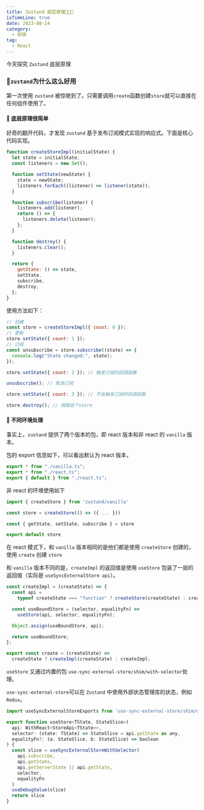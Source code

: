 ```yaml
---
title: Zustand 底层原理🚀🚀🚀
isTimeLine: true
date: 2023-08-24
category:
  - 前端
tag:
  - React
---
```


今天探究 `Zustand` 底层原理

### 🚀`zustand`为什么这么好用

第一次使用 `zustand` 被惊艳到了。只需要调用`create`函数创建`store`就可以直接在任何组件使用了。

#### 💎 底层原理很简单

好奇的翻开代码，才发现 `zustand` 基于发布订阅模式实现的响应式。下面是核心代码实现。

```js
function createStoreImpl(initialState) {
  let state = initialState;
  const listeners = new Set();

  function setState(newState) {
    state = newState;
    listeners.forEach((listener) => listener(state));
  }

  function subscribe(listener) {
    listeners.add(listener);
    return () => {
      listeners.delete(listener);
    };
  }

  function destroy() {
    listeners.clear();
  }

  return {
    getState: () => state,
    setState,
    subscribe,
    destroy,
  };
}
```

使用方法如下：

```js
// 创建
const store = createStoreImpl({ count: 0 });
// 更新
store.setState({ count: 1 });
// 订阅
const unsubscribe = store.subscribe((state) => {
  console.log("State changed:", state);
});

store.setState({ count: 2 }); // 触发订阅的回调函数

unsubscribe(); // 取消订阅

store.setState({ count: 3 }); // 不会触发订阅的回调函数

store.destroy(); // 销毁这个store
```

#### 💎 不同环境处理

事实上，`zustand` 提供了两个版本的包，即 react 版本和非 react 的 `vanilla` 版本。

包的 export 信息如下，可以看出默认为 react 版本，

```js
export * from "./vanilla.ts";
export * from "./react.ts";
export { default } from "./react.ts";
```

非 react 的环境使用如下

```js
import { createStore } from 'zustand/vanilla'

const store = createStore(() => ({ ... }))

const { getState, setState, subscribe } = store

export default store
```

在 react 模式下，和 `vanilla` 版本相同的是他们都是使用 `createStore` 创建的，使用 `create` 创建 `store`

和 `vanilla` 版本不同的是，`createImpl` 的返回值是使用 `useStore` 包装了一层的返回值（实际是 `useSyncExternalStore api`）。

```js
const createImpl = (createState) => {
  const api =
    typeof createState === "function" ? createStore(createState) : createState;

  const useBoundStore = (selector, equalityFn) =>
    useStore(api, selector, equalityFn);

  Object.assign(useBoundStore, api);

  return useBoundStore;
};

export const create = (createState) =>
  createState ? createImpl(createState) : createImpl;
```

`useStore` 又通过内置的包 `use-sync-external-store/shim/with-selector`处理。

`use-sync-external-store`可以在 `Zustand` 中使用外部状态管理库的状态，例如 `Redux`。

```js
import useSyncExternalStoreExports from 'use-sync-external-store/shim/with-selector'

export function useStore<TState, StateSlice>(
  api: WithReact<StoreApi<TState>>,
  selector: (state: TState) => StateSlice = api.getState as any,
  equalityFn?: (a: StateSlice, b: StateSlice) => boolean
) {
  const slice = useSyncExternalStoreWithSelector(
    api.subscribe,
    api.getState,
    api.getServerState || api.getState,
    selector,
    equalityFn
  )
  useDebugValue(slice)
  return slice
}
```
